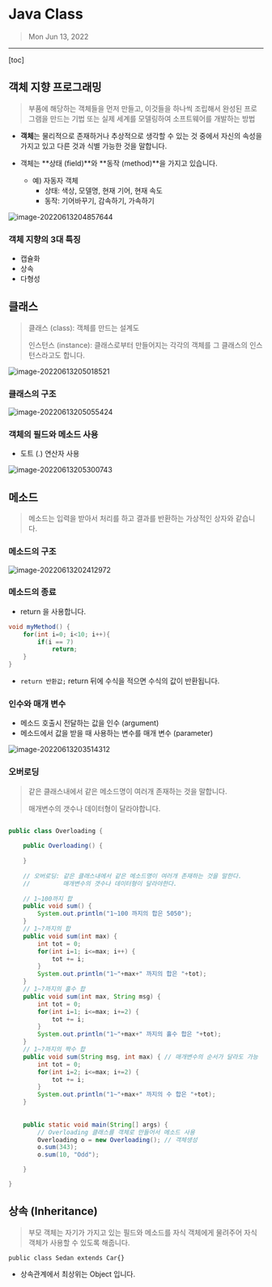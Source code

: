 # Java Class

> Mon Jun 13, 2022

---

[toc] 

## 객체 지향 프로그래밍

> 부품에 해당하는 객체들을 먼저 만들고, 이것들을 하나씩 조립해서 완성된 프로그램을 만드는 기법 또는 실제 세계를 모델링하여 소프트웨어를 개발하는 방법

* **객체**는 물리적으로 존재하거나 추상적으로 생각할 수 있는 것 중에서 자신의 속성을 가지고 있고 다른 것과 식별 가능한 것을 말합니다.

* 객체는 **상태 (field)**와 **동작 (method)**을 가지고 있습니다.
  * 예) 자동자 객체
    * 상태: 색상, 모델명, 현재 기어, 현재 속도
    * 동작: 기어바꾸기, 감속하기, 가속하기

![image-20220613204857644](java_class.assets/image-20220613204857644.png)

### 객체 지향의 3대 특징

* 캡슐화
* 상속
* 다형성



## 클래스

> 클래스 (class): 객체를 만드는 설계도
>
> 인스턴스 (instance): 클래스로부터 만들어지는 각각의 객체를 그 클래스의 인스턴스라고도 합니다.

![image-20220613205018521](java_class.assets/image-20220613205018521.png)

### 클래스의 구조

![image-20220613205055424](java_class.assets/image-20220613205055424.png)

### 객체의 필드와 메소드 사용

* 도트 (.) 연산자 사용

![image-20220613205300743](java_class.assets/image-20220613205300743.png)



## 메소드

> 메소드는 입력을 받아서 처리를 하고 결과를 반환하는 가상적인 상자와 같습니다.



### 메소드의 구조

![image-20220613202412972](java_class.assets/image-20220613202412972.png)

### 메소드의 종료

* return 을 사용합니다.

```java
void myMethod() {
	for(int i=0; i<10; i++){
		if(i == 7)
			return;
	}
}
```

* `return 반환값;` return 뒤에 수식을 적으면 수식의 값이 반환됩니다.



### 인수와 매개 변수

* 메소드 호출시 전달하는 값을 인수 (argument)
* 메소드에서 값을 받을 때 사용하는 변수를 매개 변수 (parameter)

![image-20220613203514312](java_class.assets/image-20220613203514312.png)

### 오버로딩

> 같은 클래스내에서 같은 메소드명이 여러개 존재하는 것을 말합니다.
>
> 매개변수의 갯수나 데이터형이 달라야합니다.

```java

public class Overloading {
	
	public Overloading() {
		
	}
	
	// 오버로딩: 같은 클래스내에서 같은 메소드명이 여러개 존재하는 것을 말한다.
	//		   매개변수의 갯수나 데이터형이 달라야한다. 
	
	// 1~100까지 합
	public void sum() {
		System.out.println("1~100 까지의 합은 5050");
	}
	// 1~?까지의 합
	public void sum(int max) {
		int tot = 0;
		for(int i=1; i<=max; i++) {
			tot += i;
		}
		System.out.println("1~"+max+" 까지의 합은 "+tot);
	}
	// 1~?까지의 홀수 합
	public void sum(int max, String msg) {
		int tot = 0;
		for(int i=1; i<=max; i+=2) {
			tot += i;
		}
		System.out.println("1~"+max+" 까지의 홀수 합은 "+tot);
	}
	// 1~?까지의 짝수 합
	public void sum(String msg, int max) { // 매개변수의 순서가 달라도 가능
		int tot = 0;
		for(int i=2; i<=max; i+=2) {
			tot += i;
		}
		System.out.println("1~"+max+" 까지의 수 합은 "+tot);
	}
	
	
	public static void main(String[] args) {
		// Overloading 클래스를 객체로 만들어서 메소드 사용 
		Overloading o = new Overloading(); // 객체생성
		o.sum(343);
		o.sum(10, "Odd");

	}

}
```



## 상속 (Inheritance)

> 부모 객체는 자기가 가지고 있는 필드와 메소드를 자식 객체에게 물려주어 자식 객체가 사용할 수 있도록 해줍니다.



`public class Sedan extends Car{}`

* 상속관계에서 최상위는 Object 입니다.

